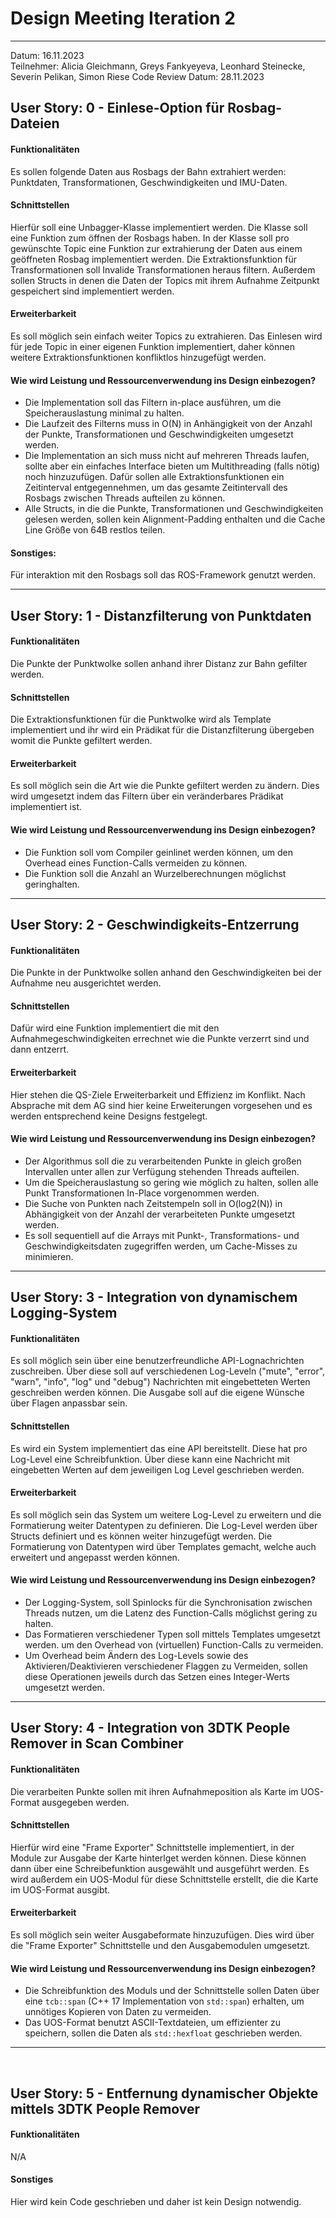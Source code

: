 # Design Meeting Iteration 2
---
Datum: 16.11.2023  
Teilnehmer: Alicia Gleichmann, Greys Fankyeyeva, Leonhard Steinecke, Severin Pelikan, Simon Riese
Code Review Datum: 28.11.2023

## User Story: 0 - Einlese-Option für Rosbag-Dateien
#### Funktionalitäten
Es sollen folgende Daten aus Rosbags der Bahn extrahiert werden: Punktdaten, Transformationen, Geschwindigkeiten und IMU-Daten.
#### Schnittstellen
Hierfür soll eine Unbagger-Klasse implementiert werden.
Die Klasse soll eine Funktion zum öffnen der Rosbags haben.
In der Klasse soll pro gewünschte Topic eine Funktion zur extrahierung der Daten aus einem geöffneten Rosbag implementiert werden.
Die Extraktionsfunktion für Transformationen soll Invalide Transformationen heraus filtern.
Außerdem sollen Structs in denen die Daten der Topics mit ihrem Aufnahme Zeitpunkt gespeichert sind implementiert werden.
#### Erweiterbarkeit
Es soll möglich sein einfach weiter Topics zu extrahieren.
Das Einlesen wird für jede Topic in einer eigenen Funktion implementiert, daher können weitere  Extraktionsfunktionen konfliktlos hinzugefügt werden.
#### Wie wird Leistung und Ressourcenverwendung ins Design einbezogen?
- Die Implementation soll das Filtern in-place ausführen, um die Speicherauslastung minimal zu halten.
- Die Laufzeit des Filterns muss in O(N) in Anhängigkeit von der Anzahl der Punkte, Transformationen und Geschwindigkeiten umgesetzt werden.
- Die Implementation an sich muss nicht auf mehreren Threads laufen, sollte aber ein einfaches Interface bieten um Multithreading (falls nötig) noch hinzuzufügen. Dafür sollen alle Extraktionsfunktionen ein Zeitinterval entgegennehmen, um das gesamte Zeitintervall des Rosbags zwischen Threads aufteilen zu können.
- Alle Structs, in die die Punkte, Transformationen und Geschwindigkeiten gelesen werden, sollen kein Alignment-Padding enthalten und die Cache Line Größe von 64B restlos teilen.
#### Sonstiges:
Für interaktion mit den Rosbags soll das ROS-Framework genutzt werden.

---

## User Story: 1 - Distanzfilterung von Punktdaten
#### Funktionalitäten
Die Punkte der Punktwolke sollen anhand ihrer Distanz zur Bahn gefilter werden.
#### Schnittstellen
Die Extraktionsfunktionen für die Punktwolke wird als Template implementiert und ihr wird ein Prädikat für die Distanzfilterung übergeben womit die Punkte gefiltert werden.
#### Erweiterbarkeit
Es soll möglich sein die Art wie die Punkte gefiltert werden zu ändern.
Dies wird umgesetzt indem das Filtern über ein veränderbares Prädikat implementiert ist.
#### Wie wird Leistung und Ressourcenverwendung ins Design einbezogen?
- Die Funktion soll vom Compiler geinlinet werden können, um den Overhead eines Function-Calls vermeiden zu können.
- Die Funktion soll die Anzahl an Wurzelberechnungen möglichst geringhalten.

---

## User Story: 2 - Geschwindigkeits-Entzerrung
#### Funktionalitäten
Die Punkte in der Punktwolke sollen anhand den Geschwindigkeiten bei der Aufnahme neu ausgerichtet werden.
#### Schnittstellen
Dafür wird eine Funktion implementiert die mit den Aufnahmegeschwindigkeiten errechnet wie die Punkte verzerrt sind und dann entzerrt.
#### Erweiterbarkeit
Hier stehen die QS-Ziele Erweiterbarkeit und Effizienz im Konflikt.
Nach Absprache mit dem AG sind hier keine Erweiterungen vorgesehen und es werden entsprechend keine Designs festgelegt.
#### Wie wird Leistung und Ressourcenverwendung ins Design einbezogen?
- Der Algorithmus soll die zu verarbeitenden Punkte in gleich großen Intervallen unter allen zur Verfügung stehenden Threads aufteilen.
- Um die Speicherauslastung so gering wie möglich zu halten, sollen alle Punkt Transformationen In-Place vorgenommen werden.
- Die Suche von Punkten nach Zeitstempeln soll in  O(log2(N)) in Abhängigkeit von der Anzahl der verarbeiteten Punkte umgesetzt werden.
- Es soll sequentiell auf die Arrays mit Punkt-, Transformations- und Geschwindigkeitsdaten zugegriffen werden, um Cache-Misses zu minimieren.

---

## User Story: 3 - Integration von dynamischem Logging-System
#### Funktionalitäten
Es soll möglich sein über eine benutzerfreundliche API-Lognachrichten zuschreiben.
Über diese soll auf verschiedenen Log-Leveln ("mute", "error", "warn", "info", "log" und "debug") Nachrichten mit eingebetteten Werten geschreiben werden können.
Die Ausgabe soll auf die eigene Wünsche über Flagen anpassbar sein.
#### Schnittstellen
Es wird ein System  implementiert das eine API bereitstellt. Diese hat pro Log-Level eine Schreibfunktion.
Über diese kann eine Nachricht mit eingebetten Werten auf dem jeweiligen Log Level geschrieben werden.
#### Erweiterbarkeit
Es soll möglich sein das System um weitere Log-Level zu erweitern und die Formatierung weiter Datentypen zu definieren.
Die Log-Level werden über Structs definiert und es können weiter hinzugefügt werden. Die Formatierung von Datentypen wird über Templates gemacht, welche auch erweitert und angepasst werden können.
#### Wie wird Leistung und Ressourcenverwendung ins Design einbezogen?
- Der Logging-System, soll Spinlocks für die Synchronisation zwischen Threads nutzen, um die Latenz des Function-Calls möglichst gering zu halten.
- Das Formatieren verschiedener Typen soll mittels Templates umgesetzt werden. um den Overhead von (virtuellen) Function-Calls zu vermeiden.
- Um Overhead beim Ändern des Log-Levels sowie des Aktivieren/Deaktivieren verschiedener Flaggen zu Vermeiden, sollen diese Operationen jeweils durch das Setzen eines Integer-Werts umgesetzt werden.

---

## User Story: 4 - Integration von 3DTK People Remover in Scan Combiner
#### Funktionalitäten
Die verarbeiten Punkte sollen mit ihren Aufnahmeposition als Karte im UOS-Format ausgegeben werden.
#### Schnittstellen
Hierfür wird eine "Frame Exporter" Schnittstelle implementiert, in der Module zur Ausgabe der Karte hinterlget werden können. Diese können dann über eine Schreibefunktion ausgewählt und ausgeführt werden.
Es wird außerdem ein UOS-Modul für diese Schnittstelle erstellt, die die Karte im UOS-Format ausgibt.
#### Erweiterbarkeit
Es soll möglich sein weiter Ausgabeformate hinzuzufügen.
Dies wird über die "Frame Exporter" Schnittstelle und den Ausgabemodulen umgesetzt.
#### Wie wird Leistung und Ressourcenverwendung ins Design einbezogen?
- Die Schreibfunktion des Moduls und der Schnittstelle sollen Daten über eine `tcb::span` (C++ 17 Implementation von `std::span`) erhalten, um unnötiges Kopieren von Daten zu vermeiden.
- Das UOS-Format benutzt ASCII-Textdateien, um effizienter zu speichern, sollen die Daten als `std::hexfloat` geschrieben werden.

---
 
## User Story: 5 - Entfernung dynamischer Objekte mittels 3DTK People Remover
#### Funktionalitäten
N/A
#### Sonstiges
Hier wird kein Code geschrieben und daher ist kein Design notwendig.